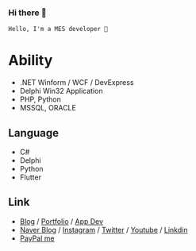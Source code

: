 ### Hi there 👋

```
Hello, I'm a MES developer 🌙
```

# Ability
 
- .NET Winform / WCF / DevExpress  
- Delphi Win32 Application  
- PHP, Python 
- MSSQL, ORACLE 

## Language

- C#
- Delphi
- Python
- Flutter

## Link

- [Blog](https://skshpapa80.github.io/) / [Portfolio](https://skshpapa80.github.io/Portfolio/) / [App Dev](https://skshpapa80-dev.tistory.com/)
- [Naver Blog](https://blog.naver.com/skshpapa80/) / [Instagram](https://www.instagram.com/skshpapa80/) / [Twitter](https://twitter.com/skshpapa80) / [Youtube](https://www.youtube.com/channel/UCok-8nABbWVkBvuwCqTjDbg) / [Linkdin](https://www.linkedin.com/in/skshpapa80/)
- [PayPal me](https://paypal.me/skshpapa80?country.x=KR&locale.x=ko_KR)
